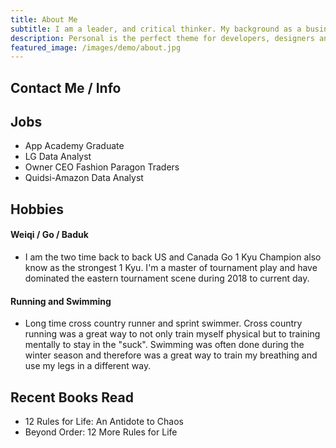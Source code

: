 ```yaml
---
title: About Me
subtitle: I am a leader, and critical thinker. My background as a business owner and six-sigma black belt has prepared me to bring continued success to your organization.
description: Personal is the perfect theme for developers, designers and other creatives.
featured_image: /images/demo/about.jpg
---
```

<div class="flexContainer">


</div>


## Contact Me / Info


## Jobs
* App Academy Graduate
* LG Data Analyst
* Owner CEO Fashion Paragon Traders
* Quidsi-Amazon Data Analyst


## Hobbies
#### Weiqi / Go / Baduk
- I am the two time back to back US and Canada Go 1 Kyu Champion also know as the strongest 1 Kyu. I'm a master of tournament play and have dominated the eastern tournament scene during 2018 to current day.
#### Running and Swimming
 - Long time cross country runner and sprint swimmer. Cross country running was a great way to not only train myself physical but to training mentally to stay in the "suck". Swimming was often done during the winter season and therefore was a great way to train my breathing and use my legs in a different way.

## Recent Books Read
* 12 Rules for Life: An Antidote to Chaos
* Beyond Order: 12 More Rules for Life

<!-- Personal is created and supported by [Jekyll Themes](https://jekyllthemes.io), and is available for $49.

<a href="https://jekyllthemes.io/theme/personal-website-jekyll-theme" class="button button--large">Get This Theme</a> -->
